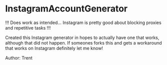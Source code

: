 # InstagramAccountGenerator

!!! Does work as intended... Instagram is pretty good about blocking proxies and repetitive tasks !!!

Created this Instagram generator in hopes to actually have one that works, although that did not happen. If someones forks this and gets a workaround that works on Instagram definitely let me know!

Author: Trent

